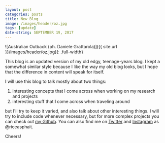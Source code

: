 ```yaml
---
layout: post
categories: posts
title: New Blog
image: /images/header/oz.jpg
tags: [update]
date-string: SEPTEMBER 19, 2017
---
```


![Australian Outback (ph. Daniele Grattarola)]({{ site.url }}/images/header/oz.jpg){: .full-width}

This blog is an updated version of my old edgy, teenage-years blog.
I kept a somewhat similar style because I like the way my old blog looks, but I hope that the difference in content
will speak for itself.

I will use this blog to talk mostly about two things: 

1. interesting concepts that I come across when working on my research and projects
2. interesting stuff that I come across when traveling around

but I'll try to keep it varied, and also talk about other interesting things. 
I will try to include code whenever necessary, but for more complex projects you can check out [my Github](https://github.com/danielegrattarola).
You can also find me on [Twitter](https://twitter.com/riceasphait) and [Instagram](https://www.instagram.com/riceasphait/) as @riceasphait.

Cheers!
